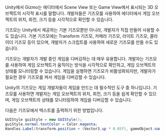 Unity에서 Gizmo는 에디터에서 Scene View 또는 Game View에서 표시되는 3D 오브젝트의 시각적 표시를 말합니다. 개발자들은 기즈모를 사용하여 에디터에서 게임 오브젝트의 위치, 회전, 크기 등을 시각적으로 확인할 수 있습니다.

기즈모는 Unity에서 제공하는 기본 기즈모뿐만 아니라, 개발자가 직접 만들어 사용할 수도 있습니다. 기본 기즈모에는 Transform 기즈모, 카메라 기즈모, 라이트 기즈모, 콜라이더 기즈모 등이 있으며, 개발자가 스크립트를 사용하여 새로운 기즈모를 만들 수도 있습니다.

기즈모는 개발자가 개발 중인 게임을 디버깅하는 데 매우 유용합니다. 개발자는 기즈모를 사용하여 게임 오브젝트가 움직이는 방식을 시각적으로 확인하고, 게임 오브젝트의 상태를 모니터링할 수 있습니다. 게임을 실행하면 기즈모가 비활성화되지만, 개발자가 필요한 경우 기즈모를 켜서 게임을 디버깅할 수 있습니다.

Unity의 기즈모는 게임 개발자들이 게임을 만드는 데 필수적인 도구 중 하나입니다. 기즈모를 사용하면 개발자는 게임 오브젝트의 위치, 회전, 크기 등을 쉽게 확인할 수 있으며, 게임 오브젝트의 상태를 모니터링하여 게임을 디버깅할 수 있습니다.

다음은 기즈모에서 텍스트를 출력하기 위한 방법입니다.
```c#
GUIStyle guiStyle = new GUIStyle();
guiStyle.normal.textColor = Color.magenta;
Handles.Label(transform.position + (Vector3.up * 0.05f), gameObject.name, guiStyle);
```